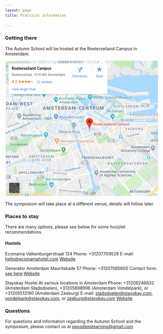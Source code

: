 ```yaml
---
layout: page
title: Practical information

---
```



### Getting there

The Autumn School will be hosted at the Roeterseiland Campus in Amsterdam:


[![RoeterseilandCampus](/imgs/mapREC.png)](https://www.google.com/maps/place/Roeterseiland+Campus/@52.363313,4.9097836,17z/data=!3m1!4b1!4m5!3m4!1s0x47c60998ffb76569:0x42b058cd42580a78!8m2!3d52.3633097!4d4.9119723)

The symposium will take place at a different venue, details will follow later.

### Places to stay
There are many options, please see below for some ho(s)tel recommendations.  

#### Hostels

Ecomama
Valkenburgerstraat 124
Phone: +31207709529
E-mail: hello@ecomamahotel.com
[Website](http://www.ecomamahotel.com/)


Generator Amsterdam
Mauritskade 57
Phone: +31207085600
Contact form: [see here](https://staygenerator.com/information/contact-us)
[Website](https://staygenerator.com/destinations/amsterdam?utm_source=google-my-business&utm_medium=organic&utm_campaign=hostel-Amsterdam)

Stayokay Hostel
At various locations in Amsterdam
Phone: +31206246832 (Amsterdam Stadsdoelen), +31205898996 (Amsterdam Vondelpark), or +31205513190 (Amsterdam Zeeburg)
E-mail: stadsdoelen@stayokay.com, vondelpark@stayokay.com, or zeeburg@stayokay.com
[Website](https://www.stayokay.com)


### Questions
For questions and information regarding the Autumn School and the symposium, please contact us at <eposdeeplearning@gmail.com> 

